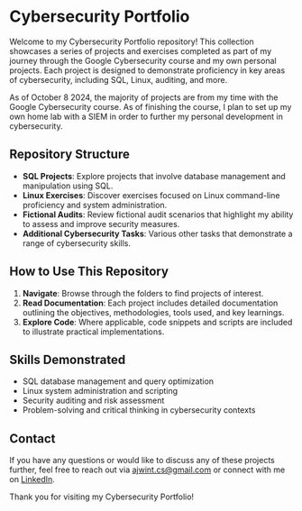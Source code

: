 # Cybersecurity Portfolio

Welcome to my Cybersecurity Portfolio repository! This collection showcases a series of projects and exercises completed as part of my journey through the Google Cybersecurity course and my own personal projects. Each project is designed to demonstrate proficiency in key areas of cybersecurity, including SQL, Linux, auditing, and more.

As of October 8 2024, the majority of projects are from my time with the Google Cybersecurity course. As of finishing the course, I plan to set up my own home lab with a SIEM in order to further my personal development in cybersecurity.

## Repository Structure

- **SQL Projects**: Explore projects that involve database management and manipulation using SQL.
- **Linux Exercises**: Discover exercises focused on Linux command-line proficiency and system administration.
- **Fictional Audits**: Review fictional audit scenarios that highlight my ability to assess and improve security measures.
- **Additional Cybersecurity Tasks**: Various other tasks that demonstrate a range of cybersecurity skills.

## How to Use This Repository

1. **Navigate**: Browse through the folders to find projects of interest.
2. **Read Documentation**: Each project includes detailed documentation outlining the objectives, methodologies, tools used, and key learnings.
3. **Explore Code**: Where applicable, code snippets and scripts are included to illustrate practical implementations.

## Skills Demonstrated

- SQL database management and query optimization
- Linux system administration and scripting
- Security auditing and risk assessment
- Problem-solving and critical thinking in cybersecurity contexts

## Contact

If you have any questions or would like to discuss any of these projects further, feel free to reach out via ajwint.cs@gmail.com or connect with me on [LinkedIn](https://www.linkedin.com/in/aj-in-cs/).

Thank you for visiting my Cybersecurity Portfolio!
